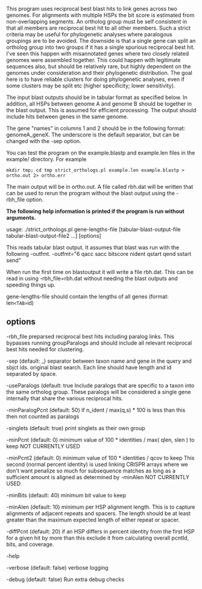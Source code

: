 This program uses reciprocal best blast hits to link genes across two
genomes. For alignments with multiple HSPs the bit score is estimated from
non-overlapping segments. An ortholog group must be self consistent in that all
members are reciprocal best hit to all other members. Such a strict criteria may
be useful for phylogenetic analyses where paralogous groupings are to be
avoided. The downside is that a single gene can split an ortholog group into two
groups if it has a single spurious reciprocal best hit. I've seen this happen
with misannotated genes where two closely related genomes were assembled
together. This could happen with legitimate sequences also, but should be
relatively rare, but highly dependent on the genomes under consideration and
their phylogenetic distribution. The goal here is to have reliable clusters for
doing phylogenetic analyses, even if some clusters may be split etc (higher
specificity; lower sensitivity).

The input blast outputs should be in tabular format as specified below. In addition, all HSPs between genome A and genome B should be together in the blast output. This is assumed for efficient processing. The output should include hits between genes in the same genome.

The gene "names" in columns 1 and 2 should be in the following format: genomeA_geneX. The underscore is the default separator, but can be changed with the -sep option.

You can test the program on the example.blastp and example.len files in the example/ directory. For example

`mkdir tmp;
cd tmp
strict_orthologs.pl example.len example.blastp > ortho.out 2> ortho.err`

The main output will be in ortho.out. A file called rbh.dat will be written that can be used to rerun the program without the blast output using the -rbh_file option.

**The following help information is printed if the program is run without arguments.**

usage: ./strict_orthologs.pl gene-lengths-file [tabular-blast-output-file tabular-blast-output-file2 ...] [options]

This reads tabular blast output. It assumes that blast was run with the
following -outfmt.  -outfmt="6 qacc sacc bitscore nident qstart qend sstart
send"

When run the first time on blastoutput it will write a file rbh.dat.  This can be read in using -rbh_file=rbh.dat without needing the blast outputs and speeding things up.

gene-lengths-file should contain the lengths of all genes (format: len`<TAB>`id)

options
-------
-rbh_file preparsed reciprocal best hits including paralog links.  This bypasses
 running groupParalogs and should include all relevant reciprocal best hits
 needed for clustering.

-sep (default: _) separator between taxon name and gene in the query and sbjct ids.
 original blast search.  Each line should have length and id separated by
 space.

-useParalogs (default: true Include paralogs that are specific to a
 taxon into the same ortholog group.  These paralogs will be considered a single
 gene internally that share the various reciprocal hits.

-minParalogPcnt (default: 50) if n_ident / max(q,s) * 100 is less than this then not counted as paralogs

-singlets (default: true) print singlets as their own group

-minPcnt  (default: 0) minimum value of 100 * identities / max( qlen, slen ) to keep
  NOT CURRENTLY USED

-minPcnt2 (default: 0) minimum value of 100 * identities / qcov to keep
 This second (normal percent identity) is used linking CRISPR arrays where we
 don't want penalize so much for subsequence matches as long as a sufficient
 amount is aligned as determined by -minAlen
  NOT CURRENTLY USED

-minBits  (default: 40) minimum bit value to keep

-minAlen (default: 10) minimum per HSP alignment length.  This is to
 capture alignments of adjacent repeats and spacers.  The length should be at least
 greater than the maximum expected length of either repeat or spacer.

-diffPcnt (default: 20) if an HSP differs in percent identity from the
 first HSP for a given hit by more than this exclude it from calculating overall
 pcntId, bits, and coverage.

-help

-verbose (default: false) verbose logging

-debug   (default: false) Run extra debug checks
